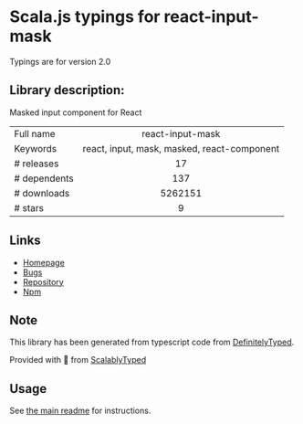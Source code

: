
# Scala.js typings for react-input-mask

Typings are for version 2.0

## Library description:
Masked input component for React

|                    |                 |
| ------------------ | :-------------: |
| Full name          | react-input-mask |
| Keywords           | react, input, mask, masked, react-component |
| # releases         | 17 |
| # dependents       | 137 |
| # downloads        | 5262151 |
| # stars            | 9 |

## Links
- [Homepage](https://github.com/sanniassin/react-input-mask)
- [Bugs](https://github.com/sanniassin/react-input-mask/issues)
- [Repository](https://github.com/sanniassin/react-input-mask)
- [Npm](https://www.npmjs.com/package/react-input-mask)
    


## Note
This library has been generated from typescript code from [DefinitelyTyped](https://definitelytyped.org).

Provided with :purple_heart: from [ScalablyTyped](https://github.com/oyvindberg/ScalablyTyped)

## Usage
See [the main readme](../../readme.md) for instructions.


